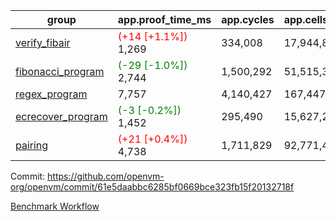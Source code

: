 | group | app.proof_time_ms | app.cycles | app.cells_used | leaf.proof_time_ms | leaf.cycles | leaf.cells_used |
| -- | -- | -- | -- | -- | -- | -- |
| [verify_fibair](https://github.com/openvm-org/openvm/blob/benchmark-results/benchmarks-pr/1514/verify_fibair-61e5daabbc6285bf0669bce323fb15f20132718f.md) |<span style='color: red'>(+14 [+1.1%])</span> 1,269 |  334,008 |  17,944,838 |- | - | - |
| [fibonacci_program](https://github.com/openvm-org/openvm/blob/benchmark-results/benchmarks-pr/1514/fibonacci-61e5daabbc6285bf0669bce323fb15f20132718f.md) |<span style='color: green'>(-29 [-1.0%])</span> 2,744 |  1,500,292 |  51,515,344 |- | - | - |
| [regex_program](https://github.com/openvm-org/openvm/blob/benchmark-results/benchmarks-pr/1514/regex-61e5daabbc6285bf0669bce323fb15f20132718f.md) | 7,757 |  4,140,427 |  167,447,871 |- | - | - |
| [ecrecover_program](https://github.com/openvm-org/openvm/blob/benchmark-results/benchmarks-pr/1514/ecrecover-61e5daabbc6285bf0669bce323fb15f20132718f.md) |<span style='color: green'>(-3 [-0.2%])</span> 1,452 |  295,490 |  15,627,255 |- | - | - |
| [pairing](https://github.com/openvm-org/openvm/blob/benchmark-results/benchmarks-pr/1514/pairing-61e5daabbc6285bf0669bce323fb15f20132718f.md) |<span style='color: red'>(+21 [+0.4%])</span> 4,738 |  1,711,829 |  92,771,449 |- | - | - |


Commit: https://github.com/openvm-org/openvm/commit/61e5daabbc6285bf0669bce323fb15f20132718f

[Benchmark Workflow](https://github.com/openvm-org/openvm/actions/runs/14051953470)

